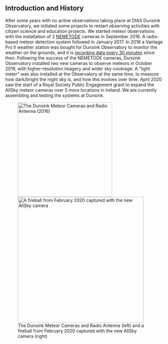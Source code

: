 Introduction and History
-----------------------------

After some years with no active observations taking place at DIAS Dunsink Observatory, we initiated some projects to restart observing activities with citizen science and education projects.
We started meteor observations with the installation of 2 [NEMETODE](http://www.nemetode.org/NEMETODE%20Team/Dunsink%20Observatory.htm) cameras in September 2016.
A radio-based meteor detection system followed in January 2017.
In 2018 a Vantage Pro II weather station was bought for Dunsink Observatory to monitor the weather on the grounds, and it is [recording data every 30 minutes](https://www.dunsink.dias.ie/weather/) since then.
Following the success of the NEMETODE cameras, Dunsink Observatory installed two new cameras to observe meteors in October 2019, with higher-resolution imagery and wider sky coverage.
A "light meter" was also installed at the Observatory at the same time, to measure how dark/bright the night sky is, and how this evolves over time.
April 2020 saw the start of a Royal Society Public Engagement grant to expand the AllSky meteor cameras over 5 more locations in Ireland.
We are currently assembling and testing the systems at Dunsink.

<figure>
<img src="images/dunsink_radio_cameras_greyday.jpg" alt="The Dunsink Meteor Cameras and Radio Antenna (2016)" width=300/>
<img src="images/AllSky_fireball_20200206.png" alt="A fireball from February 2020 captured with the new AllSky camera" width="400"/>
<figcaption>The Dunsink Meteor Cameras and Radio Antenna (left) and a fireball from February 2020 captured with the new AllSky camera (right)</figcaption>
</figure>
